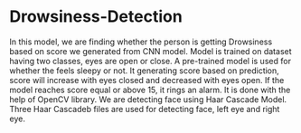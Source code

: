 # Drowsiness-Detection

In this model, we are finding whether the person is getting Drowsiness based on score we generated from CNN model. Model is trained on dataset having two classes, eyes are open or close. A pre-trained model is used for whether the feels sleepy or not.
It generating score based on prediction, score will increase with eyes closed and decreased with eyes open. If the model reaches score equal or above 15, it rings an alarm.
It is done with the help of OpenCV library. We are detecting face using Haar Cascade Model. Three Haar Cascadeb files are used for detecting face, left eye and right eye.
